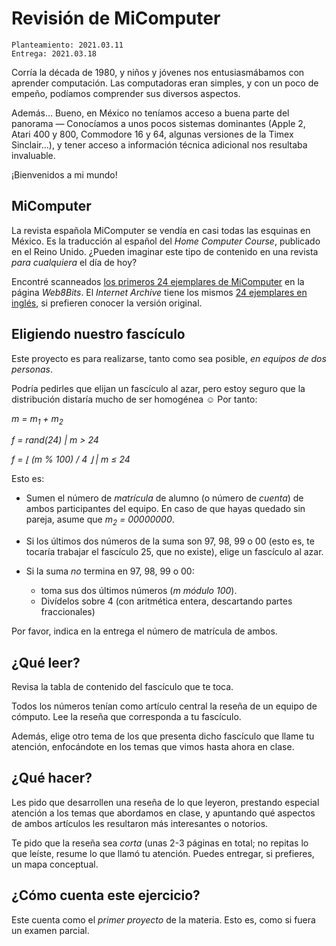 # Revisión de MiComputer

	Planteamiento: 2021.03.11
    Entrega: 2021.03.18

Corría la década de 1980, y niños y jóvenes nos entusiasmábamos con
aprender computación. Las computadoras eran simples, y con un poco de
empeño, podíamos comprender sus diversos aspectos.

Además... Bueno, en México no teníamos acceso a buena parte del
panorama — Conocíamos a unos pocos sistemas dominantes (Apple 2, Atari
400 y 800, Commodore 16 y 64, algunas versiones de la Timex
Sinclair...), y tener acceso a información técnica adicional nos
resultaba invaluable.

¡Bienvenidos a mi mundo!

## MiComputer

La revista española MiComputer se vendía en casi todas las esquinas en
México. Es la traducción al español del *Home Computer Course*,
publicado en el Reino Unido. ¿Pueden imaginar este tipo de contenido
en una revista _para cualquiera_ el día de hoy?

Encontré scanneados
[los primeros 24 ejemplares de MiComputer](http://web8bits.com/Coleccion/Libros/Espanhol/MiComputer/MiComputer.html)
en la página _Web8Bits_. El _Internet Archive_ tiene los mismos
[24 ejemplares en inglés](https://archive.org/details/The_Home_Computer_Course),
si prefieren conocer la versión original.

## Eligiendo nuestro fascículo

Este proyecto es para realizarse, tanto como sea posible, *en equipos
de dos personas*.

Podría pedirles que elijan un fascículo al azar, pero estoy seguro que
la distribución distaría mucho de ser homogénea ☺ Por tanto:

*m = m<sub>1</sub> + m<sub>2</sub>*

*f = rand(24) | m > 24*

*f = &lfloor; (m % 100) / 4 &rfloor; | m ≤ 24*

Esto es:

- Sumen el número de *matrícula* de alumno (o número de *cuenta*) de
  ambos participantes del equipo. En caso de que hayas quedado sin
  pareja, asume que *m<sub>2</sub> = 00000000*.

- Si los últimos dos números de la suma son 97, 98, 99 o 00 (esto es,
  te tocaría trabajar el fascículo 25, que no existe), elige un
  fascículo al azar.

- Si la suma *no* termina en 97, 98, 99 o 00:
  - toma sus dos últimos números (*m módulo 100*).
  - Divídelos sobre 4 (con aritmética entera, descartando partes
    fraccionales)

Por favor, indica en la entrega el número de matrícula de ambos.

## ¿Qué leer?

Revisa la tabla de contenido del fascículo que te toca.

Todos los números tenían como artículo central la reseña de un equipo
de cómputo. Lee la reseña que corresponda a tu fascículo.

Además, elige otro tema de los que presenta dicho fascículo que llame
tu atención, enfocándote en los temas que vimos hasta ahora en clase.

## ¿Qué hacer?

Les pido que desarrollen una reseña de lo que leyeron, prestando
especial atención a los temas que abordamos en clase, y apuntando qué
aspectos de ambos artículos les resultaron más interesantes o
notorios.

Te pido que la reseña sea *corta* (unas 2-3 páginas en total; no
repitas lo que leíste, resume lo que llamó tu atención. Puedes
entregar, si prefieres, un mapa conceptual.

## ¿Cómo cuenta este ejercicio?

Este cuenta como el *primer proyecto* de la materia. Esto es, como si
fuera un examen parcial.

<!-- ## Calificaciones y comentarios -->

<!-- Conforme vaya calificando, [los iré publicando aquí](./calificaciones.org). -->
